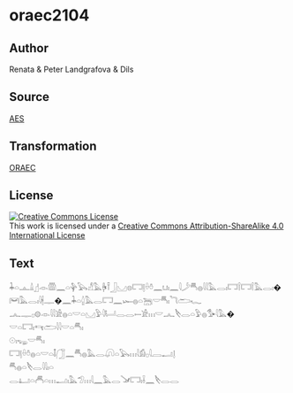 # oraec2104

## Author

Renata & Peter Landgrafova & Dils

## Source

[AES](https://github.com/simondschweitzer/aes)

## Transformation

[ORAEC](https://oraec.github.io/)

## License

<a rel="license" href="http://creativecommons.org/licenses/by-sa/4.0/"><img alt="Creative Commons License" style="border-width:0" src="https://i.creativecommons.org/l/by-sa/4.0/88x31.png" /></a><br />This work is licensed under a <a rel="license" href="http://creativecommons.org/licenses/by-sa/4.0/">Creative Commons Attribution-ShareAlike 4.0 International License</a>

## Text

𓇓𓏏𓊵𓏙𓊨𓁹𓏃𓈖𓏏𓊿𓅂𓀭𓅓𓋄𓍋𓃀𓈋𓊖𓉐𓊤𓏐𓏊𓈖𓂓𓏤𓈖𓇋𓌳𓄪𓐍𓇋𓇋𓅓𓂋𓏤𓉐𓌉𓉐𓌉𓅓𓂋𓏤�𓋞𓅓𓂋𓏤𓇋𓇩𓊃�𓈖𓇓𓏏𓐬𓅓𓂋𓉐𓈖𓆱𓐍𓏏𓆋𓎟𓄪𓏤𓆓𓂧𓆑<br>
𓂜𓊃𓊪𓊗𓁹𓇋𓇋𓀀𓐍𓏏𓎟𓏏𓈋𓅱𓇋𓂡𓂋𓂋𓍿𓀀𓏥𓎟𓂜𓌸𓂋𓏏𓅱𓐍𓅜𓇋𓅓�<br>
𓎟𓏏𓉐𓏤𓄞𓂧𓇋𓇋𓎟𓏏𓄪𓏤<br>
𓇳𓏤𓆌𓎟𓄪𓏤<br>
𓉐𓊤𓏐𓏊𓐍𓏏𓎟𓏏𓄤𓃂𓈖𓄪𓐍𓅓𓂋𓋨𓏏𓅂𓏥𓇋𓀁𓊪𓇋𓐙𓂝𓊤<br>
𓄪𓐍𓏏𓌸𓂋𓇋𓇋𓏤𓏏<br>
𓂋𓂞𓏏𓄫𓏏𓏥𓂝𓏤𓅓𓅿𓏥𓇋𓈖𓅓𓂋𓍁𓉐𓏤𓌢𓈖𓌸𓂋𓂋<br>
